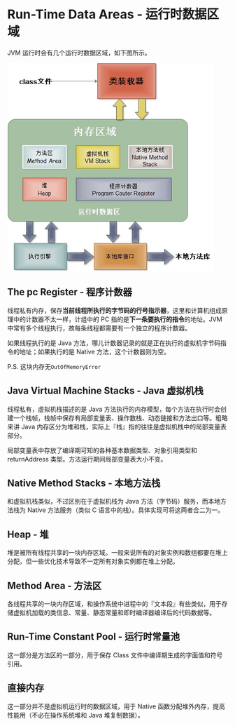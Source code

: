 # Run-Time Data Areas - 运行时数据区域

JVM 运行时会有几个运行时数据区域，如下图所示。

![Run Time Data Areas](../images/java_run_time_data_areas.jpeg)

## The pc Register - 程序计数器

线程私有内存，保存**当前线程所执行的字节码的行号指示器**，这里和计算机组成原理中的计数器不太一样，计组中的 PC 指的是**下一条要执行的指令**的地址。JVM 中常有多个线程执行，故每条线程都需要有一个独立的程序计数器。

如果线程执行的是 Java 方法，哪儿计数器记录的就是正在执行的虚拟机字节码指令的地址；如果执行的是 Native 方法，这个计数器则为空。

P.S. 这块内存无`OutOfMemoryError`

## Java Virtual Machine Stacks - Java 虚拟机栈

线程私有，虚拟机栈描述的是 Java 方法执行的内存模型，每个方法在执行时会创建一个栈帧，栈帧中保存有局部变量表、操作数栈、动态链接和方法出口等。粗略来讲 Java 内存区分为堆和栈，实际上『栈』指的往往是虚拟机栈中的局部变量表部分。

局部变量表中存放了编译期可知的各种基本数据类型、对象引用类型和 returnAddress 类型。方法运行期间局部变量表大小不变。

## Native Method Stacks - 本地方法栈

和虚拟机栈类似，不过区别在于虚拟机栈为 Java 方法（字节码）服务，而本地方法栈为 Native 方法服务（类似 C 语言中的栈）。具体实现可将这两者合二为一。

## Heap - 堆

堆是被所有线程共享的一块内存区域。一般来说所有的对象实例和数组都要在堆上分配，但一些优化技术导致不一定所有对象实例都在堆上分配。

## Method Area - 方法区

各线程共享的一块内存区域，和操作系统中进程中的『文本段』有些类似，用于存储虚拟机加载的类信息、常量、静态常量和即时编译器编译后的代码数据等。

## Run-Time Constant Pool - 运行时常量池

这一部分是方法区的一部分，用于保存 Class 文件中编译期生成的字面值和符号引用。

## 直接内存

这一部分并不是虚拟机运行时的数据区域，用于 Native 函数分配堆外内存，提高性能用（不必在操作系统堆和 Java 堆复制数据）。
